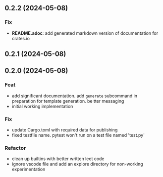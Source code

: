 ## 0.2.2 (2024-05-08)

### Fix

- **README.adoc**: add generated markdown version of documentation for crates.io

## 0.2.1 (2024-05-08)

## 0.2.0 (2024-05-08)

### Feat

- add significant documentation. add `generate` subcommand in preparation for template generation. be tter messaging
- initial working implementation

### Fix

- update Cargo.toml with required data for publishing
- fixed testfile name. pytest won't run on a test file named 'test.py'

### Refactor

- clean up builtins with better written leet code
- ignore vscode file and add an explore directory for non-working experimentation
